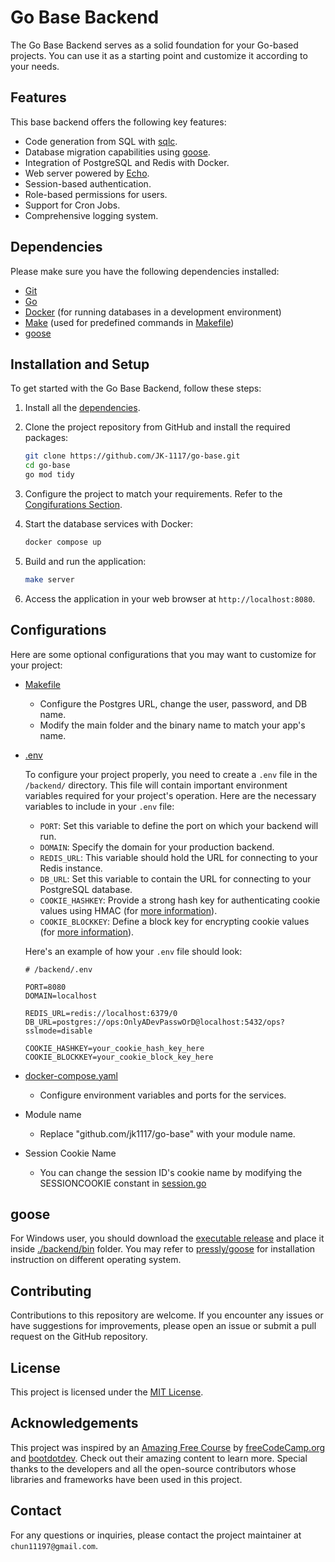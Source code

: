 # Go Base Backend

The Go Base Backend serves as a solid foundation for your Go-based projects. You can use it as a starting point and customize it according to your needs.

## Features

This base backend offers the following key features:

- Code generation from SQL with [sqlc](https://docs.sqlc.dev/en/stable/index.html).
- Database migration capabilities using [goose](https://github.com/pressly/goose).
- Integration of PostgreSQL and Redis with Docker.
- Web server powered by [Echo](https://echo.labstack.com/).
- Session-based authentication.
- Role-based permissions for users.
- Support for Cron Jobs.
- Comprehensive logging system.

## Dependencies

Please make sure you have the following dependencies installed:

- [Git](https://github.com/git-guides/install-git)
- [Go](https://go.dev/doc/install)
- [Docker](https://docs.docker.com/engine/install/) (for running databases in a development environment)
- [Make](https://www.gnu.org/software/make/) (used for predefined commands in [Makefile](/Makefile))
- [goose](#goose)

## Installation and Setup

To get started with the Go Base Backend, follow these steps:

1. Install all the [dependencies](#dependencies).

2. Clone the project repository from GitHub and install the required packages:

   ```bash
   git clone https://github.com/JK-1117/go-base.git
   cd go-base
   go mod tidy
   ```

3. Configure the project to match your requirements. Refer to the [Congifurations Section](#configurations).

4. Start the database services with Docker:

   ```bash
   docker compose up
   ```

5. Build and run the application:

   ```bash
   make server
   ```

6. Access the application in your web browser at `http://localhost:8080`.

## Configurations

Here are some optional configurations that you may want to customize for your project:

- [Makefile](/Makefile)

  - Configure the Postgres URL, change the user, password, and DB name.
  - Modify the main folder and the binary name to match your app's name.

- [.env](/backend/.env)

  To configure your project properly, you need to create a `.env` file in the `/backend/` directory. This file will contain important environment variables required for your project's operation. Here are the necessary variables to include in your `.env` file:

  - `PORT`: Set this variable to define the port on which your backend will run.
  - `DOMAIN`: Specify the domain for your production backend.
  - `REDIS_URL`: This variable should hold the URL for connecting to your Redis instance.
  - `DB_URL`: Set this variable to contain the URL for connecting to your PostgreSQL database.
  - `COOKIE_HASHKEY`: Provide a strong hash key for authenticating cookie values using HMAC (for [more information](https://github.com/gorilla/securecookie#examples)).
  - `COOKIE_BLOCKKEY`: Define a block key for encrypting cookie values (for [more information](https://github.com/gorilla/securecookie#examples)).

  Here's an example of how your `.env` file should look:

  ```env
  # /backend/.env

  PORT=8080
  DOMAIN=localhost

  REDIS_URL=redis://localhost:6379/0
  DB_URL=postgres://ops:OnlyADevPasswOrD@localhost:5432/ops?sslmode=disable

  COOKIE_HASHKEY=your_cookie_hash_key_here
  COOKIE_BLOCKKEY=your_cookie_block_key_here
  ```

- [docker-compose.yaml](/docker-compose.yaml)

  - Configure environment variables and ports for the services.

- Module name

  - Replace "github.com/jk1117/go-base" with your module name.

- Session Cookie Name
  - You can change the session ID's cookie name by modifying the SESSIONCOOKIE constant in [session.go](/backend//internal/server/session.go)

## goose

For Windows user, you should download the [executable release](https://github.com/pressly/goose/releases) and place it inside [./backend/bin](#backend/bin/) folder. You may refer to [pressly/goose](https://github.com/pressly/goose) for installation instruction on different operating system.

## Contributing

Contributions to this repository are welcome. If you encounter any issues or have suggestions for improvements, please open an issue or submit a pull request on the GitHub repository.

## License

This project is licensed under the [MIT License](https://opensource.org/license/mit/).

## Acknowledgements

This project was inspired by an [Amazing Free Course](https://www.youtube.com/watch?v=un6ZyFkqFKo&t=32565s) by [freeCodeCamp.org](https://www.youtube.com/@freecodecamp) and [bootdotdev](https://www.youtube.com/@bootdotdev). Check out their amazing content to learn more. Special thanks to the developers and all the open-source contributors whose libraries and frameworks have been used in this project.

## Contact

For any questions or inquiries, please contact the project maintainer at `chun11197@gmail.com`.
